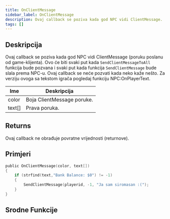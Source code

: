 ```yaml
---
title: OnClientMessage
sidebar_label: OnClientMessage
description: Ovaj callback se poziva kada god NPC vidi ClientMessage.
tags: []
---
```


## Deskripcija

Ovaj callback se poziva kada god NPC vidi ClientMessage (poruku poslanu od game-klijenta). Ovo će biti svaki put kada `SendClientMessageToAll` funkcija bude pozvana i svaki put kada funkcija `SendClientMessage` bude slala prema NPC-u. Ovaj callback se neće pozvati kada neko kaže nešto. Za verziju ovoga sa tekstom igrača pogledaj funkciju NPC:OnPlayerText.

| Ime    | Deskripcija                |
| ------ | -------------------------- |
| color  | Boja ClientMessage poruke. |
| text[] | Prava poruka.              |

## Returns

Ovaj callback ne obrađuje povratne vrijednosti (returnove).

## Primjeri

```c
public OnClientMessage(color, text[])
{
    if (strfind(text,"Bank Balance: $0") != -1)
    {
        SendClientMessage(playerid, -1, "Ja sam siromasan :(");
    }
}
```

## Srodne Funkcije
